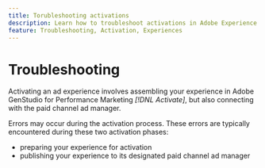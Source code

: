 ```yaml
---
title: Torubleshooting activations
description: Learn how to troubleshoot activations in Adobe Experience Cloud and third-party applications.
feature: Troubleshooting, Activation, Experiences
---
```

# Troubleshooting

Activating an ad experience involves assembling your experience in Adobe GenStudio for Performance Marketing _[!DNL Activate]_, but also connecting with the paid channel ad manager.

Errors may occur during the activation process. These errors are typically encountered during these two activation phases:

* preparing your experience for activation
* publishing your experience to its designated paid channel ad manager
